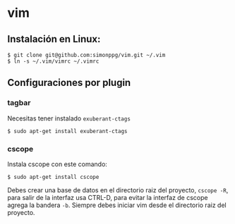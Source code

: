 # vim
## Instalación en Linux:

```shell
$ git clone git@github.com:simonppg/vim.git ~/.vim
$ ln -s ~/.vim/vimrc ~/.vimrc
```

## Configuraciones por plugin
### tagbar

Necesitas tener instalado `exuberant-ctags`

```shell
$ sudo apt-get install exuberant-ctags
```
### cscope

Instala cscope con este comando:

```shell
$ sudo apt-get install cscope
```

Debes crear una base de datos en el directorio raiz del proyecto, `cscope -R`, para salir de la interfaz usa CTRL-D, para evitar la interfaz de cscope agrega la bandera `-b`. Siempre debes iniciar vim desde el directorio raiz del proyecto.
